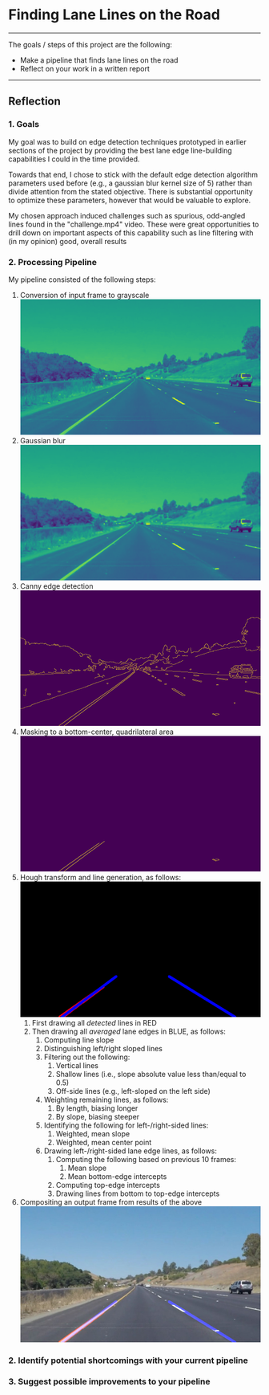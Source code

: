 # **Finding Lane Lines on the Road** 

---

The goals / steps of this project are the following:
* Make a pipeline that finds lane lines on the road
* Reflect on your work in a written report

---

## Reflection

### 1. Goals
 
My goal was to build on edge detection techniques prototyped in earlier sections of the project by providing the best lane edge line-building capabilities I could in the time provided. 

Towards that end, I chose to stick with the default edge detection algorithm parameters used before (e.g., a gaussian blur kernel size of 5) rather than divide attention from the stated objective. There is substantial opportunity to optimize these parameters, however that would be valuable to explore.    

My chosen approach induced challenges such as spurious, odd-angled lines found in the "challenge.mp4" video. These were great opportunities to drill down on important aspects of this capability such as line filtering with (in my opinion) good, overall results
 
### 2. Processing Pipeline 

My pipeline consisted of the following steps: 
1. Conversion of input frame to grayscale
![Grayscale](test_images_output/solidYellowCurve/1_grayscale_solidYellowCurve.png)
2. Gaussian blur
![Gaussian](test_images_output/solidYellowCurve/2_gaussian_solidYellowCurve.png)
3. Canny edge detection
![Canny](test_images_output/solidYellowCurve/3_canny_solidYellowCurve.png)
4. Masking to a bottom-center, quadrilateral area
![Masked](test_images_output/solidYellowCurve/4_masked_solidYellowCurve.png)
5. Hough transform and line generation, as follows:
![Hough](test_images_output/solidYellowCurve/5_hough_solidYellowCurve.png)
    1. First drawing all *detected* lines in RED
    2. Then drawing all *averaged* lane edges in BLUE, as follows:
        1. Computing line slope
        2. Distinguishing left/right sloped lines
        3. Filtering out the following:
            1. Vertical lines
            2. Shallow lines (i.e., slope absolute value less than/equal to 0.5)
            3. Off-side lines (e.g., left-sloped on the left side)
        4. Weighting remaining lines, as follows:
            1. By length, biasing longer
            2. By slope, biasing steeper
        5. Identifying the following for left-/right-sided lines:
            1. Weighted, mean slope
            2. Weighted, mean center point
        6. Drawing left-/right-sided lane edge lines, as follows:
            1. Computing the following based on previous 10 frames:
                1. Mean slope
                2. Mean bottom-edge intercepts
            2. Computing top-edge intercepts
            3. Drawing lines from bottom to top-edge intercepts
6. Compositing an output frame from results of the above
![Stacked](test_images_output/solidYellowCurve/_stacked_solidYellowCurve.png)

### 2. Identify potential shortcomings with your current pipeline



### 3. Suggest possible improvements to your pipeline


